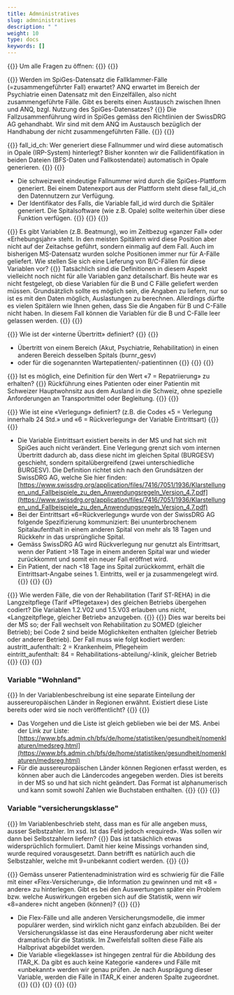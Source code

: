 ```yaml
---
title: Admninistratives 
slug: admninistratives
description: " "
weight: 10
type: docs
keywords: []
---
```


{{<faqBlock>}}
Um alle Fragen zu öffnen: {{<collapsibleGroupCommand groupId="admninistratives">}}
{{<numberedList>}}

{{<listItem>}}
Werden im SpiGes-Datensatz die Fallklammer-Fälle (=zusammengeführter Fall) erwartet? ANQ erwartet im Bereich der Psychiatrie einen Datensatz mit den Einzelfällen, also nicht zusammengeführte Fälle. Gibt es bereits einen Austausch zwischen Ihnen und ANQ, bzgl. Nutzung des SpiGes-Datensatzes?
{{<collapsibleBlock groupId="admninistratives">}}
Die Fallzusammenführung wird in SpiGes gemäss den Richtlinien der SwissDRG AG gehandhabt. Wir sind mit dem ANQ im Austausch bezüglich der Handhabung der nicht zusammengeführten Fälle.
{{</collapsibleBlock>}}
{{</listItem>}}

{{<listItem>}}
fall_id_ch: Wer generiert diese Fallnummer und wird diese automatisch in Opale (IRP-System) hinterlegt? Bisher konnten wir die Fallidentifikation in beiden Dateien (BFS-Daten und Fallkostendatei) automatisch in Opale generieren.
{{<collapsibleBlock groupId="admninistratives">}}
{{<markdown>}}
- Die schweizweit eindeutige Fallnummer wird durch die SpiGes-Plattform generiert. Bei einem Datenexport aus der Plattform steht diese fall_id_ch den Datennutzern zur Verfügung.
- Der Identifikator des Falls, die Variable fall_id wird durch die Spitäler generiert. Die Spitalsoftware (wie z.B. Opale) sollte weiterhin über diese Funktion verfügen.
{{</markdown>}}
{{</collapsibleBlock>}}
{{</listItem>}}

{{<listItem>}}
Es gibt Variablen (z.B. Beatmung), wo im Zeitbezug «ganzer Fall» oder «Erhebungsjahr» steht. In den meisten Spitälern wird diese Position aber nicht auf der Zeitachse geführt, sondern einmalig auf dem Fall. Auch im bisherigen MS-Datensatz wurden solche Positionen immer nur für A-Fälle geliefert. Wie stellen Sie sich eine Lieferung von B/C-Fällen für diese Variablen vor?
{{<collapsibleBlock groupId="admninistratives">}}
Tatsächlich sind die Definitionen in diesem Aspekt vielleicht noch nicht für alle Variablen ganz detailscharf. Bis heute war es nicht festgelegt, ob diese Variablen für die B und C Fälle geliefert werden müssen. Grundsätzlich sollte es möglich sein, die Angaben zu liefern, nur so ist es mit den Daten möglich, Auslastungen zu berechnen. Allerdings dürfte es vielen Spitälern wie Ihnen gehen, dass Sie die Angaben für B und C-Fälle nicht haben. In diesem Fall können die Variablen für die B und C-Fälle leer gelassen werden.
{{</collapsibleBlock>}}
{{</listItem>}}

{{<listItem>}}
Wie ist der «interne Übertritt» definiert?
{{<collapsibleBlock groupId="admninistratives">}}
{{<markdown>}}
-	Übertritt von einem Bereich (Akut, Psychiatrie, Rehabilitation) in einen anderen Bereich desselben Spitals (burnr_gesv)
-	oder für die sogenannten Wartepatienten/-patientinnen
{{</markdown>}}
{{</collapsibleBlock>}}
{{</listItem>}}

{{<listItem>}}
Ist es möglich, eine Definition für den Wert «7 = Repatriierung» zu erhalten?
{{<collapsibleBlock groupId="admninistratives">}}
Rückführung eines Patienten oder einer Patientin mit Schweizer Hauptwohnsitz aus dem Ausland in die Schweiz, ohne spezielle Anforderungen an Transportmittel oder Begleitung.
{{</collapsibleBlock>}}
{{</listItem>}}

{{<listItem>}}
Wie ist eine «Verlegung» definiert? (z.B. die Codes «5 = Verlegung innerhalb 24 Std.» und «6 = Rückverlegung» der Variable Eintrittsart)
{{<collapsibleBlock groupId="admninistratives">}}
{{<markdown>}}

-	Die Variable Eintrittsart existiert bereits in der MS und hat sich mit SpiGes auch nicht verändert. Eine Verlegung grenzt sich vom internen Übertritt dadurch ab, dass diese nicht im gleichen Spital (BURGESV) geschieht, sondern spitalübergreifend (zwei unterschiedliche BURGESV). Die Definition richtet sich nach den Grundsätzen der SwissDRG AG, welche Sie hier finden: [https://www.swissdrg.org/application/files/7416/7051/1936/Klarstellungen_und_Fallbeispiele_zu_den_Anwendungsregeln_Version_4.7.pdf](https://www.swissdrg.org/application/files/7416/7051/1936/Klarstellungen_und_Fallbeispiele_zu_den_Anwendungsregeln_Version_4.7.pdf)
-	Bei der Eintrittsart «6=Rückverlegung» wurde von der SwissDRG AG folgende Spezifizierung kommuniziert: Bei ununterbrochenem Spitalaufenthalt in einem anderen Spital von mehr als 18 Tagen und Rückkehr in das ursprüngliche Spital.
-	Gemäss SwissDRG AG wird Rückverlegung nur genutzt als Eintrittsart, wenn der Patient >18 Tage in einem anderen Spital war und wieder zurückkommt und somit ein neuer Fall eröffnet wird.
-	Ein Patient, der nach <18 Tage ins Spital zurückkommt, erhält die Eintrittsart-Angabe seines 1. Eintritts, weil er ja zusammengelegt wird.
{{</markdown>}}
{{</collapsibleBlock>}}
{{</listItem>}}

{{<listItem>}}
Wie werden Fälle, die von der Rehabilitation (Tarif ST-REHA) in die Langzeitpflege (Tarif «Pflegetaxe») des gleichen Betriebs übergehen codiert? Die Variablen 1.2.V02 und 1.5.V03 erlauben uns nicht, «Langzeitpflege, gleicher Betrieb» anzugeben.
{{<collapsibleBlock groupId="admninistratives">}}
{{<markdown>}}
Dies war bereits bei der MS so; der Fall wechselt von Rehabilitation zu SOMED (gleicher Betrieb); bei Code 2 sind beide Möglichkeiten enthalten (gleicher Betrieb oder anderer Betrieb). Der Fall muss wie folgt kodiert werden:        
austritt_aufenthalt: 2 = Krankenheim, Pflegeheim        
eintritt_aufenthalt: 84 = Rehabilitations-abteilung/-klinik, gleicher Betrieb
{{</markdown>}}
{{</collapsibleBlock>}}
{{</listItem>}}

### Variable "Wohnland"

{{<listItem>}}
In der Variablenbeschreibung ist eine separate Einteilung der aussereuropäischen Länder in Regionen erwähnt. Existiert diese Liste bereits oder wird sie noch veröffentlicht?
{{<collapsibleBlock groupId="admninistratives">}}
{{<markdown>}}
- Das Vorgehen und die Liste ist gleich geblieben wie bei der MS. Anbei der Link zur Liste: [https://www.bfs.admin.ch/bfs/de/home/statistiken/gesundheit/nomenklaturen/medsreg.html](https://www.bfs.admin.ch/bfs/de/home/statistiken/gesundheit/nomenklaturen/medsreg.html)
-	Für die aussereuropäischen Länder können Regionen erfasst werden, es können aber auch die Ländercodes angegeben werden. Dies ist bereits in der MS so und hat sich nicht geändert. Das Format ist alphanumerisch und kann somit sowohl Zahlen wie Buchstaben enthalten.
{{</markdown>}}
{{</collapsibleBlock>}}
{{</listItem>}}

### Variable "versicherungsklasse"

{{<listItem>}}
Im Variablenbeschrieb steht, dass man es für alle angeben muss, ausser Selbstzahler. Im xsd. Ist das Feld jedoch «required». Was sollen wir dann bei Selbstzahlern liefern?
{{<collapsibleBlock groupId="admninistratives">}}
Das ist tatsächlich etwas widersprüchlich formuliert. Damit hier keine Missings vorhanden sind, wurde required vorausgesetzt. Dann betrifft es natürlich auch die Selbstzahler, welche mit 9=unbekannt codiert werden.
{{</collapsibleBlock>}}
{{</listItem>}}

{{<listItem>}}
Gemäss unserer Patientenadministration wird es schwierig für die Fälle mit einer «Flex-Versicherung», die Information zu gewinnen und mit «8 = andere» zu hinterlegen. Gibt es bei den Auswertungen später ein Problem bzw. welche Auswirkungen ergeben sich auf die Statistik, wenn wir «8=andere» nicht angeben (können)?
{{<collapsibleBlock groupId="admninistratives">}}
{{<markdown>}}
-	Die Flex-Fälle und alle anderen Versicherungsmodelle, die immer populärer werden, sind wirklich nicht ganz einfach abzubilden. Bei der Versicherungsklasse ist das eine Herausforderung aber nicht weiter dramatisch für die Statistik. Im Zweifelsfall sollten diese Fälle als Halbprivat abgebildet werden.
-	Die Variable «liegeklasse» ist hingegen zentral für die Abbildung des ITAR_K. Da gibt es auch keine Kategorie «andere» und Fälle mit «unbekannt» werden wir genau prüfen. Je nach Ausprägung dieser Variable, werden die Fälle in ITAR_K einer anderen Spalte zugeordnet.
{{</markdown>}}
{{</collapsibleBlock>}}
{{</listItem>}}
{{</numberedList>}}
{{</faqBlock>}}
